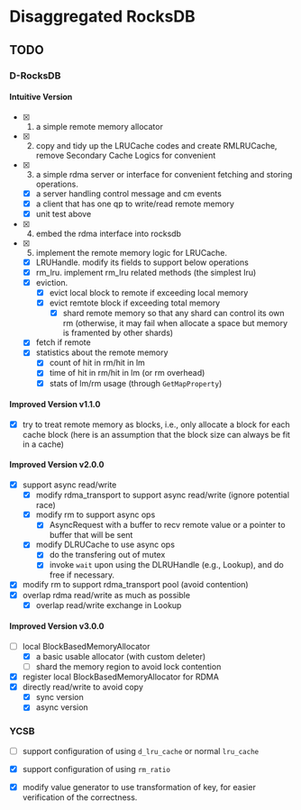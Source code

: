 # Disaggregated RocksDB

## TODO

### D-RocksDB

#### Intuitive Version

- [x] 1. a simple remote memory allocator
- [x] 2. copy and tidy up the LRUCache codes and create RMLRUCache, remove Secondary Cache Logics for convenient
- [x] 3. a simple rdma server or interface for convenient fetching and storing operations.
  - [x] a server handling control message and cm events
  - [x] a client that has one qp to write/read remote memory 
  - [x] unit test above
- [x] 4. embed the rdma interface into rocksdb
- [x] 5. implement the remote memory logic for LRUCache.
  - [x] LRUHandle. modify its fields to support below operations
  - [x] rm_lru. implement rm_lru related methods (the simplest lru)
  - [x] eviction. 
    - [x] evict local block to remote if exceeding local memory
    - [x] evict remtote block if exceeding total memory
      - [x] shard remote memory so that any shard can control its own rm (otherwise, it may fail when allocate a space but memory is framented by other shards)
  - [x] fetch if remote
  - [x] statistics about the remote memory
    - [x] count of hit in rm/hit in lm
    - [x] time of hit in rm/hit in lm (or rm overhead)
    - [x] stats of lm/rm usage (through `GetMapProperty`)

#### Improved Version v1.1.0

- [x] try to treat remote memory as blocks, i.e., only allocate a block for each cache block (here is an assumption that the block size can always be fit in a cache)

#### Improved Version v2.0.0

- [x] support async read/write
  - [x] modify rdma_transport to support async read/write (ignore potential race)
  - [x] modify rm to support async ops
    - [x] AsyncRequest with a buffer to recv remote value or a pointer to buffer that will be sent
  - [x] modify DLRUCache to use async ops
    - [x] do the transfering out of mutex
    - [x] invoke `wait` upon using the DLRUHandle (e.g., Lookup), and do free if necessary.
- [x] modify rm to support rdma_transport pool (avoid contention)
- [x] overlap rdma read/write as much as possible
  - [x] overlap read/write exchange in Lookup

#### Improved Version v3.0.0

- [ ] local BlockBasedMemoryAllocator
  - [x] a basic usable allocator (with custom deleter)
  - [ ] shard the memory region to avoid lock contention
- [x] register local BlockBasedMemoryAllocator for RDMA
- [x] directly read/write to avoid copy
  - [x] sync version
  - [x] async version

### YCSB

- [ ] support configuration of using `d_lru_cache` or normal `lru_cache`
- [x] support configuration of using `rm_ratio`
- [x] modify value generator to use transformation of key, for easier verification of the correctness.

